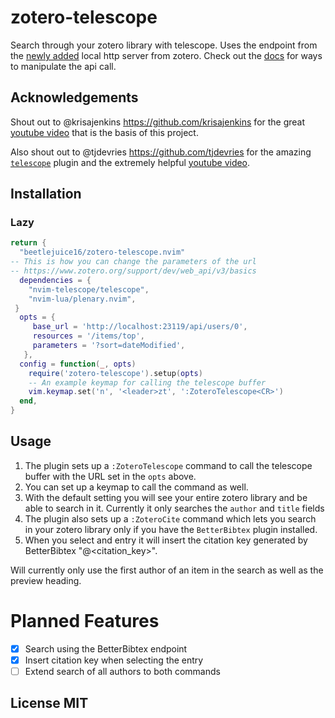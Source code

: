 # zotero-telescope

Search through your zotero library with telescope. Uses the endpoint from the [newly added](https://groups.google.com/g/zotero-dev/c/ElvHhIFAXrY/m/fA7SKKwsAgAJ) local http server from zotero. Check out the [docs](https://www.zotero.org/support/dev/web_api/v3/basics) for ways to manipulate the api call.

## Acknowledgements

Shout out to @krisajenkins https://github.com/krisajenkins for the great [youtube video](https://www.youtube.com/watch?v=HXABdG3xJW4&t=183s) that is the basis of this project.

Also shout out to @tjdevries https://github.com/tjdevries for the amazing [`telescope`](https://github.com/nvim-telescope/telescope.nvim) plugin and the extremely helpful [youtube video](https://www.youtube.com/watch?v=xdXE1tOT-qg).

## Installation

### Lazy
```lua
return {
  "beetlejuice16/zotero-telescope.nvim"
-- This is how you can change the parameters of the url
-- https://www.zotero.org/support/dev/web_api/v3/basics
  dependencies = {
    "nvim-telescope/telescope",
    "nvim-lua/plenary.nvim",
 }
  opts = { 
     base_url = 'http://localhost:23119/api/users/0',
     resources = '/items/top',
     parameters = '?sort=dateModified',
   }, 
  config = function(_, opts)
    require('zotero-telescope').setup(opts)
    -- An example keymap for calling the telescope buffer 
    vim.keymap.set('n', '<leader>zt', ':ZoteroTelescope<CR>')
  end,
}

```


## Usage

1. The plugin sets up a `:ZoteroTelescope` command to call the telescope buffer with the URL set in the `opts` above.
2. You can set up a keymap to call the command as well.
3. With the default setting you will see your entire zotero library and be able to search in it. Currently it only searches the `author` and `title` fields
4. The plugin also sets up a `:ZoteroCite` command which lets you search in your zotero library only if you have the `BetterBibtex` plugin installed.
5. When you select and entry it will insert the citation key generated by BetterBibtex "@<citation_key>".

Will currently only use the first author of an item in the search as well as the preview heading.

# Planned Features

- [x] Search using the BetterBibtex endpoint
- [x] Insert citation key when selecting the entry
- [ ] Extend search of all authors to both commands

## License MIT
